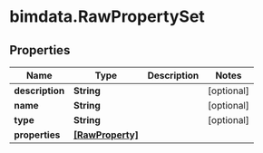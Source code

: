 # bimdata.RawPropertySet

## Properties

Name | Type | Description | Notes
------------ | ------------- | ------------- | -------------
**description** | **String** |  | [optional] 
**name** | **String** |  | [optional] 
**type** | **String** |  | [optional] 
**properties** | [**[RawProperty]**](RawProperty.md) |  | 


